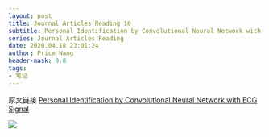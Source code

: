 ```yaml
---
layout: post
title: Journal Articles Reading 10
subtitle: Personal Identification by Convolutional Neural Network with ECG Signal
series: Journal Articles Reading
date: 2020.04.18 23:01:24
author: Price Wang
header-mask: 0.8
tags:
- 笔记
---
```


原文链接 [Personal Identification by Convolutional Neural Network with ECG Signal](https://ieeexplore.ieee.org/document/8539632)

<img class="post_img" src="{{ site.baseurl }}/img/post/{{ page.series }}/{{ page.title }}.png">

